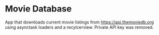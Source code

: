 # Movie Database

App that downloads current movie listings from https://api.themoviedb.org using asynctask loaders and a recylcerview.  Private API key was removed.
